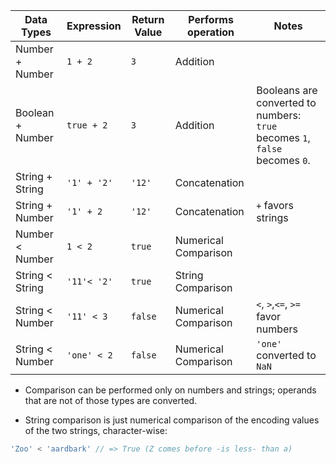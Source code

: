 | Data Types      | Expression  | Return Value | Performs operation | Notes                              |
|-----------------|-------------|--------------|--------------------|------------------------------------|
| Number + Number | `1 + 2`     | `3`          | Addition           |                                    |
| Boolean + Number | `true + 2` | `3`          | Addition           | Booleans are converted to numbers: `true` becomes `1`, `false` becomes `0`.  |
| String + String | `'1' + '2'` | `'12'`       | Concatenation      |                                    |
| String + Number | `'1' + 2`   | `'12'`       | Concatenation      | `+` favors strings                 |
| Number < Number | `1 < 2`     | `true`       | Numerical Comparison |                                    |
| String < String | `'11'< '2'` | `true`       | String Comparison  |                                    |
| String < Number | `'11' < 3`  | `false`      | Numerical Comparison | `<`, `>`,`<=`, `>=` favor numbers  |
| String < Number | `'one' < 2` | `false`      | Numerical Comparison | `'one'` converted to `NaN`         |

- Comparison can be performed only on numbers and strings; operands that are not of those types are converted.

- String comparison is just numerical comparison of the encoding values of the two strings, character-wise:
```js
'Zoo' < 'aardbark' // => True (Z comes before -is less- than a)
```